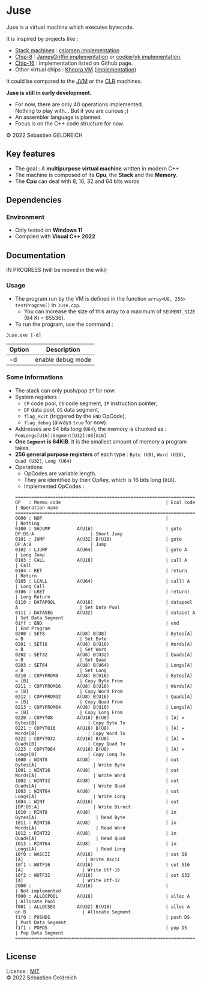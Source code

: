 # Juse

Juse is a virtual machine which executes bytecode.

It is inspired by projects like :

- [Stack machines](https://en.wikipedia.org/wiki/Stack_machine) : [cslarsen implementation](https://github.com/cslarsen/stack-machine)
- [Chip-8](https://fr.wikipedia.org/wiki/CHIP-8) : [JamesGriffin implementation](https://github.com/JamesGriffin/CHIP-8-Emulator) or [cookerlyk implementation](https://github.com/cookerlyk/Chip8),
- [Chip-16](https://github.com/chip16/chip16) : implementation listed on Github page.
- Other virtual chips : [Khepra VM](https://github.com/tykel/khepra-vm) ([implementation](https://github.com/tykel/qpra))

It could be compared to the [JVM](https://en.wikipedia.org/wiki/Java_virtual_machine) or the [CLR](https://en.wikipedia.org/wiki/Common_Language_Runtime) machines.

**Juse is still in early development.**

- For now, there are only 40 operations implemented.  
    Nothing to play with... But if you are curious ;)
- An assembler language is planned.
- Focus is on the C++ code structure for now.

&copy; 2022 Sébastien GELDREICH

## Key features

- The goal : A **multipurpose virtual machine** written in modern C++
- The machine is composed of its **Cpu**, the **Stack** and the **Memory**.
- The **Cpu** can deal with 8, 16, 32 and 64 bits words

## Dependencies

### Environment

* Only tested on **Windows 11**
* Compiled with **Visual C++ 2022**

## Documentation

IN PROGRESS (will be moved in the wiki)

### Usage

- The program run by the VM is defined in the function `array<U8, 256> testProgram()` in `Juse.cpp`.
    - You can increase the size of this array to a maximum of `SEGMENT_SIZE` (64 Ki = 65536).
- To run the program, use the command :
```
Juse.exe [-d]
```
| Option | Description       |
|--------|-------------------|
| -d     | enable debug mode |

### Some informations

- The stack can only push/pop `IP` for now.
- System registers :
    - `CP` code pool, `CS` code segment, `IP` instruction pointer,
    - `DP` data pool, `DS` data segment,
    - `flag_exit` (triggered by the `END` OpCode),
    - `flag_debug` (always `true` for now).
- Addresses are 64 bits long (`U64`), the memory is chunked as : `PooLongs[U16]:Segment[U32]:U8[U16]`
- **One `Segment` is 64KiB**. It is the smallest amount of memory a program takes.
- **256 general purpose registers** of each type : `Byte (U8)`, `Word (U16)`, `Quad (U32)`, `Long (U64)`
- Operations 
    - OpCodes are variable length.
    - They are identified by their OpKey, which is 16 bits long (`U16`).
    - Implemented OpCodes :
    ```
    ===============================================================================================================
    OP   : Mnemu code                                       | Ecal code                        | Operation name
    ===============================================================================================================
    0000 : NOP                                              |                                  | Nothing
    0100 : SHJUMP          A(U16)                           | goto DP:DS:A                     | Short Jump
    0101 : JUMP            A(U32) B(U16)                    | goto DP:A:B                      | Jump
    0102 : LJUMP           A(U64)                           | goto A                           | Long Jump
    0103 : CALL            A(U16)                           | call A                           | Call
    0104 : RET                                              | return                           | Return
    0105 : LCALL           A(U64)                           | call! A                          | Long Call
    0106 : LRET                                             | return!                          | Long Return
    0110 : DATAPOOL        A(U16)                           | datapool A                       | Set Data Pool
    0111 : DATASEG         A(U32)                           | dataset A                        | Set Data Segment
    01ff : END                                              | end                              | End Program
    0200 : SET8            A(U8) B(U8)                      | Bytes[A] = B                     | Set Byte
    0201 : SET16           A(U8) B(U16)                     | Words[A] = B                     | Set Word
    0202 : SET32           A(U8) B(U32)                     | Quads[A] = B                     | Set Quad
    0203 : SET64           A(U8) B(U64)                     | Longs[A] = B                     | Set Long
    0210 : COPYFROM8       A(U8) B(U16)                     | Bytes[A] = [B]                   | Copy Byte From
    0211 : COPYFROM16      A(U8) B(U16)                     | Words[A] = [B]                   | Copy Word From
    0212 : COPYFROM32      A(U8) B(U16)                     | Quads[A] = [B]                   | Copy Quad From
    0213 : COPYFROM64      A(U8) B(U16)                     | Longs[A] = [B]                   | Copy Long From
    0220 : COPYTO8         A(U16) B(U8)                     | [A] = Bytes[B]                   | Copy Byte To
    0221 : COPYTO16        A(U16) B(U8)                     | [A] = Words[B]                   | Copy Word To
    0222 : COPYTO32        A(U16) B(U8)                     | [A] = Quads[B]                   | Copy Quad To
    0223 : COPYTO64        A(U16) B(U8)                     | [A] = Longs[B]                   | Copy Long To
    1000 : WINT8           A(U8)                            | out Bytes[A]                     | Write Byte
    1001 : WINT16          A(U8)                            | out Words[A]                     | Write Word
    1002 : WINT32          A(U8)                            | out Quads[A]                     | Write Quad
    1003 : WINT64          A(U8)                            | out Longs[A]                     | Write Long
    1004 : WINT            A(U16)                           | out [DP:DS:A]                    | Write Direct
    1010 : RINT8           A(U8)                            | in Bytes[A]                      | Read Byte
    1011 : RINT16          A(U8)                            | in Words[A]                      | Read Word
    1012 : RINT32          A(U8)                            | in Quads[A]                      | Read Quad
    1013 : RINT64          A(U8)                            | in Longs[A]                      | Read Long
    10f0 : WASCII          A(U16)                           | out S8 [A]                       | Write Ascii
    10f1 : WUTF16          A(U16)                           | out S16 [A]                      | Write Utf-16
    10f2 : WUTF32          A(U16)                           | out S32 [A]                      | Write Utf-32
    2000 :                 A(U16)                           |                                  | Not implemented
    f000 : ALLOCPOOL       A(U16)                           | alloc A                          | Allocate Pool
    f001 : ALLOCSEG        A(U32) B(U16)                    | alloc A on B                     | Allocate Segment
    f1f0 : PUSHDS                                           | push DS                          | Push Data Segment
    f1f1 : POPDS                                            | pop DS                           | Pop Data Segment
    ===============================================================================================================
    ```

## License

License : [MIT](LICENSE)  
&copy; 2022 Sébastien Geldreich
